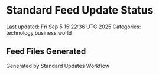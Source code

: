 # Standard Feed Update Status
Last updated: Fri Sep  5 15:22:36 UTC 2025
Categories: technology,business,world

## Feed Files Generated

Generated by Standard Updates Workflow
